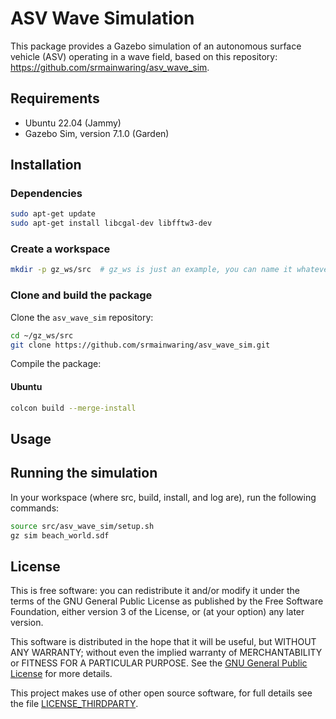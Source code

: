 # ASV Wave Simulation
This package provides a Gazebo simulation of an autonomous surface vehicle (ASV) operating in a wave field, based on this repository: https://github.com/srmainwaring/asv_wave_sim.

## Requirements

- Ubuntu 22.04 (Jammy)
- Gazebo Sim, version 7.1.0 (Garden)



## Installation

### Dependencies

```bash
sudo apt-get update
sudo apt-get install libcgal-dev libfftw3-dev
```

### Create a workspace

```bash
mkdir -p gz_ws/src  # gz_ws is just an example, you can name it whatever you want
```

### Clone and build the package

Clone the `asv_wave_sim` repository:

```bash
cd ~/gz_ws/src
git clone https://github.com/srmainwaring/asv_wave_sim.git
```

Compile the package:

#### Ubuntu

```bash
colcon build --merge-install
```

## Usage

## Running the simulation
In your workspace (where src, build, install, and log are), run the following commands:
```bash
source src/asv_wave_sim/setup.sh
gz sim beach_world.sdf
```


## License

This is free software: you can redistribute it and/or modify it under the terms of the GNU General Public License as published by the Free Software Foundation, either version 3 of the License, or (at your option) any later version.

This software is distributed in the hope that it will be useful, but WITHOUT ANY WARRANTY; without even the implied warranty of MERCHANTABILITY or FITNESS FOR A PARTICULAR PURPOSE.  See the [GNU General Public License](LICENSE) for more details.

This project makes use of other open source software, for full details see the file [LICENSE_THIRDPARTY](LICENSE_THIRDPARTY).
